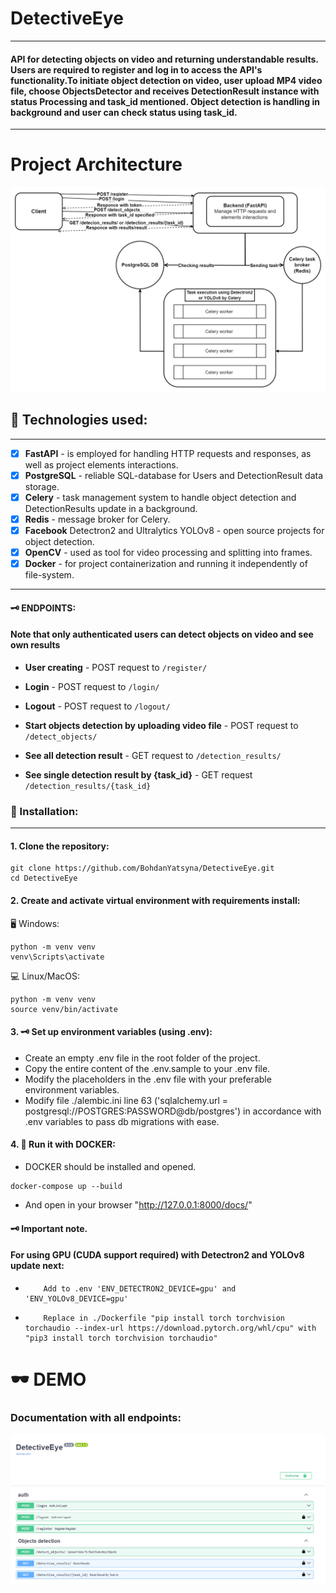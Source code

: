 # DetectiveEye 
___
#### API for detecting objects on video and returning understandable results. Users are required to register and log in to access the API's functionality.To initiate object detection on video, user upload MP4 video file, choose ObjectsDetector and receives DetectionResult instance with status Processing and task_id mentioned. Object detection is handling in background and user can check status using task_id.  
___
# Project Architecture
![project_architecture](samples_for_readme/project_architecture.png)

## 🔧 Technologies used:
___
* [X] **FastAPI** - is employed for handling HTTP requests and responses, as well as project elements interactions.
* [X] **PostgreSQL** - reliable SQL-database for Users and DetectionResult data storage.
* [X] **Celery** - task management system to handle object detection and DetectionResults update in a background.
* [X] **Redis** - message broker for Celery.
* [X] **Facebook** Detectron2 and Ultralytics YOLOv8 - open source projects for object detection.
* [X] **OpenCV** - used as tool for video processing and splitting into frames. 
* [X] **Docker** - for project containerization and running it independently of file-system.
___
#### 🗝 ENDPOINTS:  
#### Note that only authenticated users can detect objects on video and see own results

- **User creating** - POST request to `/register/`
- **Login** - POST request to `/login/`
- **Logout** - POST request to `/logout/`

- **Start objects detection by uploading video file** - POST request to `/detect_objects/` 
- **See all detection result** - GET request to `/detection_results/`
- **See single detection result by {task_id}** - GET request `/detection_results/{task_id}`

### 💾 Installation:
___
#### 1. Clone the repository:
```shell
git clone https://github.com/BohdanYatsyna/DetectiveEye.git
cd DetectiveEye
```
#### 2. Create and activate virtual environment with requirements install:
🖥 Windows:
```shell
python -m venv venv
venv\Scripts\activate
```
💻 Linux/MacOS:
```shell
python -m venv venv
source venv/bin/activate
```
#### 3. 🗝 Set up environment variables (using .env):
- Create an empty .env file in the root folder of the project.
- Copy the entire content of the .env.sample to your .env file.
- Modify the placeholders in the .env file with your preferable environment variables.
- Modify file ./alembic.ini line 63 ('sqlalchemy.url = postgresql://POSTGRES:PASSWORD@db/postgres') in accordance with .env variables to pass db migrations with ease.

#### 4. 🐳 Run it with DOCKER:
- DOCKER should be installed and opened.
```shell
docker-compose up --build
```
- And open in your browser "http://127.0.0.1:8000/docs/"

#### 🗝 Important note.
#### For using GPU (CUDA support required) with Detectron2 and YOLOv8 update next:
-         Add to .env 'ENV_DETECTRON2_DEVICE=gpu' and 'ENV_YOLOv8_DEVICE=gpu'
-         Replace in ./Dockerfile "pip install torch torchvision torchaudio --index-url https://download.pytorch.org/whl/cpu" with "pip3 install torch torchvision torchaudio"

# 🕶 DEMO
### Documentation with all endpoints:
![sample_DOCUMENTATION](samples_for_readme/sample_DOCUMENTATION.png)
